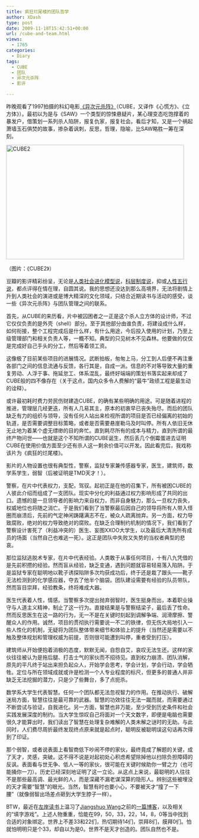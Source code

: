 ```yaml
---
title: 疯狂烂尾楼的团队哲学
author: XDash
type: post
date: 2009-11-18T15:42:51+00:00
url: /cube-and-team.html
views:
  - 1765
categories:
  - Diary
tags:
  - CUBE
  - 团队
  - 异次元杀阵
  - 影评

---
```

昨晚观看了1997拍摄的科幻电影<a href="http://www.douban.com/subject/1305903/" target="_blank">《异次元杀阵》</a>（CUBE，又译作《心慌方》、《立方体》）。最初以为是与《SAW》一个类型的惊悚悬疑片，某心理变态吃饱撑着的暴发户，借策划一系列杀人陷阱，报复仇家，报复社会。看后才知，又是一个祸起萧墙玉石俱焚的故事，掺杂着讽刺，反思，哲理，隐喻，比SAW略胜一筹在深刻。

<img loading="lazy" decoding="async" class="alignnone size-full wp-image-1976" title="CUBE2" src="http://www.fanbing.net/wp-content/uploads/2009/11/200482224538445677.jpg" alt="CUBE2" width="480" height="308" srcset="http://xdash.one/wp-content/uploads/2009/11/200482224538445677.jpg 480w, http://xdash.one/wp-content/uploads/2009/11/200482224538445677-300x192.jpg 300w" sizes="(max-width: 480px) 100vw, 480px" /> 

（图片：《CUBE2》）

豆瓣的影评精彩纷呈，无论是<a href="http://www.douban.com/review/1992059/" target="_blank">人类社会进化模型说</a>，<a href="http://www.douban.com/review/1365321/" target="_blank">科层制度说</a>，抑或<a href="http://www.douban.com/review/1537725/" target="_blank">人性五行说</a>，都点评得在情在理，自圆其说。我的思想还没达到那么高境界，无法将剧情上升到人类社会的演进或是博大精深的文化领域，只结合近期读书与活动的感受，谈一些《异次元杀阵》与团队管理之间的联系。

<!--more-->

首先，从CUBE的来历看，片中被囚困者之一正是这个杀人立方体的设计师，不过它仅仅负责的是外壳（shell）部分。至于其他部分由谁负责，将建设成什么样，如何衔接，整个工程完成后是什么样，有什么用途，今后投入使用的计划，乃至上级管理部门和相关负责人等，一概不知。典型的只见树木不见森林。他要做的仅仅是完成好自己手头的分工，然后等着领工资。

这像极了目前某些项目的进展情况。武断拍板，匆匆上马，分工到人后便不再注重各部门之间的信息流通与反馈，各行其是，自成一派。信息的不对等导致大量的重复劳动、人浮于事、拖延怠工、体系混乱，最终好端端的策划书落实起来却成了CUBE般的四不像存在（关于这点，国内众多令人费解的“最牛”政绩工程是最生动的诠释）。

或许最初耗时费力劳民伤财建造CUBE，的确有某些明确的用途。可是随着进程的推进，管理层几经更迭，所有人几易其主，原本的初衷早已丧失殆尽。而后的团队缺乏有力的组织与领导，没有任何人站出来检视所谓的项目是否已经偏离的初始的轨道，是否需要调整目标策略，或者是否需要悬崖勒马及时叫停。所有人依旧无休无止地为着某个虚无缥缈的目的奔忙。直到耗尽所有的成本与精力，直到所谓的最终产物问世——也就是这个不知所谓的CUBE诞生，然后丢几个倒霉蛋进去证明CUBE在使用价值方面至少还有杀人这一剩余价值可以开发。因此看完后，我戏称该片为《疯狂的烂尾楼》。

影片的人物设置也很有典型性，警察，监狱专家兼传感器专家，医生，建筑师，数学系学生，弱智（后被证明是TMD天才！）。

警察，在片中代表权力，支配，驾驭。起初正是在他的召集下，所有被困CUBE的人彼此介绍而组成了一支团队。现实中分化的利益通过权力影响形成了共同的出口。遗憾的是一旦领导者的影响力来自权力，而非自身魅力，那么一旦权力丧失，权威地位也将随之消亡。于是我们看到了当警察最后因自己的领导将所有人带入怪圈而崩溃后，先前的气定神闲踌躇满志不在，被众人疏离抛弃。另一方面，权力导致腐败，绝对的权力导致绝对的腐败。在缺乏合理制约机制的情况下，我们看到了警察设计害死了（利益冲突的）医生、妄图XXOO大学生，以及最后大清洗所有成员的场面（当然自己也难逃一死）。这正是团队中失败又失势的当权者典型的悲哀。

那位监狱逃脱术专家，在片中代表经验。人类敢于从事任何项目，十有八九凭借的是先前积攒的经验。然而盲从经验，缺乏变通，遇到问题就容易轻易落入陷阱。于是监狱专家在聪明地以靴子诱探陷阱多次均获成功后，终于还是栽了跟头——靴子无法检测到的化学感应器，夺去了他半个脑袋。团队建设需要有经验的队员带队，然而盲目崇拜，经验教条，终将难成大器。

医生代表着人性，情感。当警察多次提出抛弃弱智时，医生挺身而出，本着职业操守与人道主义精神，制止了这一行为。直接结果是与警察结梁子，最后丢了性命。然而反思医生在这一路的行为，无一不是在关键时刻起到调解争端、润滑摩擦、警醒众人的作用。诚然，项目的贯彻执行需要说一不二的铁律，但无伤大局地引入一些人性化的机制，无疑将为团队整体带来细节和体验上的提升（当然还是需要以不触及整体规划和管理权威为前提，否则很可能遭到叫停，重者受到打压）。

建筑师从开始便抱着消极的态度，默默无闻，自怨自艾，哀叹无法生还。这样的家伙往往被认为是拖后腿、打击士气的家伙而不招待见。直到权力崩溃、团队消解，原先的平凡终于站出来担负起众人，开始学会思考，学会计划，学会行动，学会牺牲。定位与所在领域成就或许是检测一个人专业程度的标尺，但更多的普通人并非缺乏无法挖掘的潜力，只是少了些舞台，多了点扼杀。

数学系大学生代表智慧。任何一个团队都无法忽视智力的作用。在推动执行、破解迷局方面，智慧往往是最可靠的武器。智慧的功效往往无法一蹴而就，而需要通过不断尝试与验证，自我进化。另一方面，智慧也非万能，至少受到历史条件和社会实践发展深度的制约。当大学生惊叹自己将面对一个天文数字，即便是电脑也需要很久才能算出时，我们读出了智慧在处理复杂难解的人类未解之谜时的无助。与此同时，人们费尽周折最终发现终点原来就是起点时，聪明反被聪明误这句话再次得到了印证。

那个弱智，或者说表面上看智商低下吵闹不停的家伙，最终竟成了解题的关键，成了天才，灵感，突破。这不得不说是对起初处心积虑希望除掉他以扫除负担障碍的反讽。表面看与世无争、低人一等的家伙，很可能在关键时候助你一臂之力（也可能捅你一刀）。历史已经深刻地证明了这一立论。从这点上来说，最聪明的人往往不是那些最高调、最光鲜的人，而是深藏不漏老谋深算的隐形人。辨别这些被埋没的天才需要“智慧”的眼光。当然，智慧有时也要小心，不要被天才“撞了一下腰”（就像弱智出场差点砸到大学生脖子一样）。

BTW，最近在<a href="http://www.zreading.cn/" target="_blank">左岸读书</a>上温习了<a href="http://www.wangjianshuo.com/" target="_blank">Jiangshuo Wang</a>之前的<a href="http://www.zreading.cn/archives/1354.html" target="_blank">一篇博客</a>，以及相关的“填字游戏”。上述人物重重，恰能在99，50，33，22，14，8，0等当中找到合适的对象绑定。世界上不差33和22们，热切期待14们，崇拜8们，膜拜0们。怕就怕明明只是个33，却自以为是0。世界不是天才创造的。团队自然也不是。